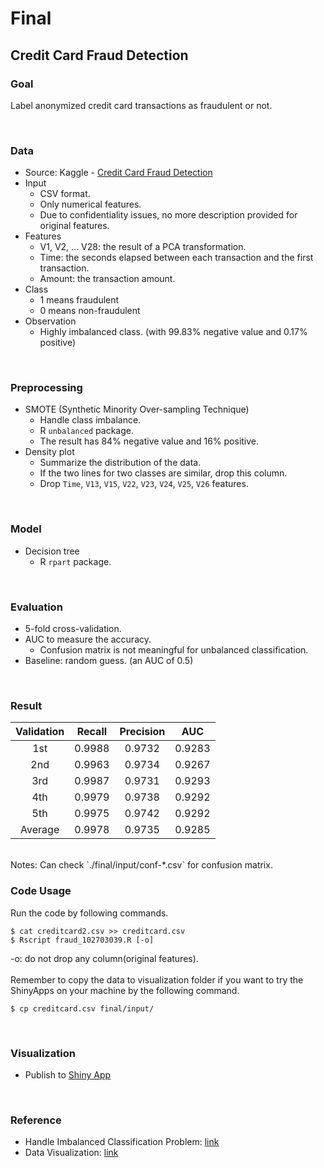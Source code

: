 # Final

## Credit Card Fraud Detection

### Goal
Label anonymized credit card transactions as fraudulent or not.

<br>

### Data
- Source: Kaggle - [Credit Card Fraud Detection](https://www.kaggle.com/dalpozz/creditcardfraud)
- Input
    - CSV format.
    - Only numerical features.
    - Due to confidentiality issues, no more description provided for original features.
- Features
    - V1, V2, ... V28: the result of a PCA transformation.
    - Time: the seconds elapsed between each transaction and the first transaction.
    - Amount: the transaction amount.
- Class
    - 1 means fraudulent
    - 0 means non-fraudulent
- Observation
    - Highly imbalanced class. (with 99.83% negative value and 0.17% positive)

<br>

### Preprocessing
- SMOTE (Synthetic Minority Over-sampling Technique)
    - Handle class imbalance.
    - R `unbalanced` package.
    - The result has 84% negative value and 16% positive.
- Density plot
    - Summarize the distribution of the data.
    - If the two lines for two classes are similar, drop this column.
    - Drop `Time`, `V13`, `V15`, `V22`, `V23`, `V24`, `V25`, `V26` features.

<br>

### Model
- Decision tree
    - R `rpart` package.

<br>

### Evaluation
- 5-fold cross-validation.
- AUC to measure the accuracy.
    - Confusion matrix is not meaningful for unbalanced classification.
- Baseline: random guess. (an AUC of 0.5)

<br>

### Result
| Validation | Recall | Precision | AUC |
| :--------: | :----: | :-------: | :-: |
| 1st | 0.9988 | 0.9732 | 0.9283 |
| 2nd | 0.9963 | 0.9734 | 0.9267 |
| 3rd | 0.9987 | 0.9731 | 0.9293 |
| 4th | 0.9979 | 0.9738 | 0.9292 |
| 5th | 0.9975 | 0.9742 | 0.9292 |
| Average | 0.9978 | 0.9735 | 0.9285 |
<br>
Notes: Can check `./final/input/conf-*.csv` for confusion matrix.

<br>

### Code Usage
Run the code by following commands.
```
$ cat creditcard2.csv >> creditcard.csv
$ Rscript fraud_102703039.R [-o]
```
-o: do not drop any column(original features).
<br><br>
Remember to copy the data to visualization folder if you want to try the ShinyApps on your machine by the following command.
```
$ cp creditcard.csv final/input/
```


<br>

### Visualization
- Publish to [Shiny App](https://abcdefgs0324.shinyapps.io/final/)

<br>

### Reference
- Handle Imbalanced Classification Problem: [link](https://www.analyticsvidhya.com/blog/2017/03/imbalanced-classification-problem/)
- Data Visualization: [link](http://machinelearningmastery.com/data-visualization-with-the-caret-r-package/)


